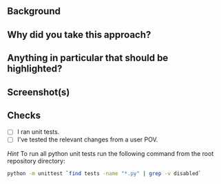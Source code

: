## Background


## Why did you take this approach?


## Anything in particular that should be highlighted?


## Screenshot(s)


## Checks
- [ ] I ran unit tests.
- [ ] I've tested the relevant changes from a user POV.

_Hint_ To run all python unit tests run the following command from the root repository directory:
```sh
python -m unittest `find tests -name "*.py" | grep -v disabled`
```
